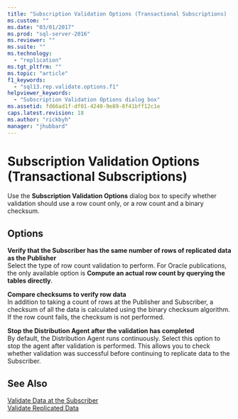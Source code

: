 ```yaml
---
title: "Subscription Validation Options (Transactional Subscriptions) | Microsoft Docs"
ms.custom: ""
ms.date: "03/01/2017"
ms.prod: "sql-server-2016"
ms.reviewer: ""
ms.suite: ""
ms.technology: 
  - "replication"
ms.tgt_pltfrm: ""
ms.topic: "article"
f1_keywords: 
  - "sql13.rep.validate.options.f1"
helpviewer_keywords: 
  - "Subscription Validation Options dialog box"
ms.assetid: fd66ad1f-df01-4240-9e89-8f41bff12c1e
caps.latest.revision: 18
ms.author: "rickbyh"
manager: "jhubbard"
---
```

# Subscription Validation Options (Transactional Subscriptions)
  Use the **Subscription Validation Options** dialog box to specify whether validation should use a row count only, or a row count and a binary checksum.  
  
## Options  
 **Verify that the Subscriber has the same number of rows of replicated data as the Publisher**  
 Select the type of row count validation to perform. For Oracle publications, the only available option is **Compute an actual row count by querying the tables directly**.  
  
 **Compare checksums to verify row data**  
 In addition to taking a count of rows at the Publisher and Subscriber, a checksum of all the data is calculated using the binary checksum algorithm. If the row count fails, the checksum is not performed.  
  
 **Stop the Distribution Agent after the validation has completed**  
 By default, the Distribution Agent runs continuously. Select this option to stop the agent after validation is performed. This allows you to check whether validation was successful before continuing to replicate data to the Subscriber.  
  
## See Also  
 [Validate Data at the Subscriber](../../relational-databases/replication/validate-data-at-the-subscriber.md)   
 [Validate Replicated Data](../../relational-databases/replication/validate-replicated-data.md)  
  
  